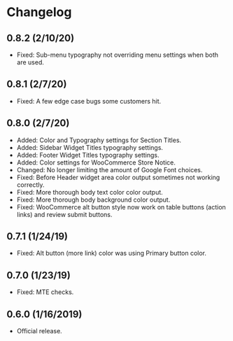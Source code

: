 # Changelog

## 0.8.2 (2/10/20)
* Fixed: Sub-menu typography not overriding menu settings when both are used.

## 0.8.1 (2/7/20)
* Fixed: A few edge case bugs some customers hit.

## 0.8.0 (2/7/20)
* Added: Color and Typography settings for Section Titles.
* Added: Sidebar Widget Titles typography settings.
* Added: Footer Widget Titles typography settings.
* Added: Color settings for WooCommerce Store Notice.
* Changed: No longer limiting the amount of Google Font choices.
* Fixed: Before Header widget area color output sometimes not working correctly.
* Fixed: More thorough body text color color output.
* Fixed: More thorough body background color output.
* Fixed: WooCommerce alt button style now work on table buttons (action links) and review submit buttons.

## 0.7.1 (1/24/19)
* Fixed: Alt button (more link) color was using Primary button color.

## 0.7.0 (1/23/19)
* Fixed: MTE checks.

## 0.6.0 (1/16/2019)
* Official release.
